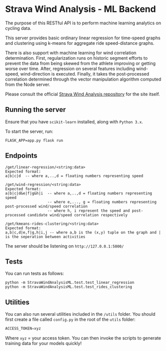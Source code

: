 # Strava Wind Analysis - ML Backend

The purpose of this RESTful API is to perform machine learning analytics on cycling data.


This server provides basic ordinary linear regression for time-speed graphs and clustering using k-means for aggregate ride speed-distance graphs. 


There is also support with machine learning for wind correlation determination. First, regularization runs on historic segment efforts to prevent the data from being skewed from the athlete improving or getting worse over time. After, regression on several features including wind-speed, wind-direction is executed. Finally, it takes the post-processed correlation determined through the vector manipulation algorithm computed from the Node server.

Please consult the official [Strava Wind Analysis repository](https://github.com/MathBunny/strava-wind-analysis) for the site itself.


## Running the server
Ensure that you have `scikit-learn` installed, along with `Python 3.x`. 

To start the server, run:
```
FLASK_APP=app.py flask run
```

## Endpoints
```
/get/linear-regression/<string:data>
Expected format:
a|b|c|d  -- where a,..,d = floating numbers representing speed
```

```
/get/wind-regression/<string:data>
Expected format:
a|b|c|d&e|f|g&h|i  -- where a,..,d = floating numbers representing speed
                   -- where e,..., g = floating numbers representing post-processed wind/speed correlation
                   -- where h, i represent the speed and post-processed candidate wind/speed correlation respectively
```

```
/get/kmeans-rides-clustering/<string:data>
Expected format:
a,b|c,d|e,f|g,h|i,j -- where a,b is the (x,y) tuple on the graph and | is the seperation between activities
```

The server should be listening on `http://127.0.0.1:5000/`

## Tests

You can run tests as follows:
```shell
python -m StravaWindAnalysisML.test.test_linear_regression
python -m StravaWindAnalysisML.test.test_rides_clustering
```

## Utilities

You can also run several utilities included in the `/utils` folder. You should first create a file called `config.py` in the root of the `utils` folder:
```python
ACCESS_TOKEN=xyz
```

Where `xyz` = your access token. You can then invoke the scripts to generate training data for your models quickly!